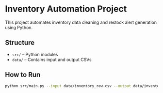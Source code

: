 # Inventory Automation Project

This project automates inventory data cleaning and restock alert generation using Python.

## Structure
- `src/` – Python modules
- `data/` – Contains input and output CSVs

## How to Run
```bash
python src/main.py --input data/inventory_raw.csv --output data/inventory_cleaned.csv
```
